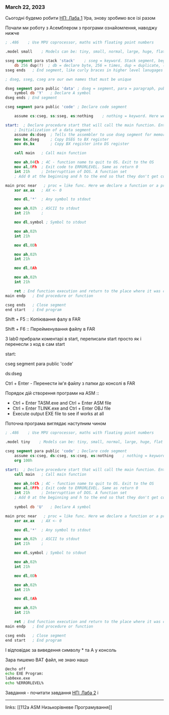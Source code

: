 
### March 22, 2023

Сьогодні будемо робити [НП: Лаба 1](https://www.notion.so/1-34421e8b15b843308f2b163accf007c6)  Ура, знову зробимо все ізі разом

Почали ми роботу з Асемблером з програми ознайомлення, наводжу нижче

```nasm
; .486    ; Use MPU coprocessor, maths with floating point numbers

.model small    ; Models can be: tiny, small, normal, large, huge, flat

sseg segment para stack 'stack'    ; sseg = keyword. Stack segment, beginning of stack declaration, third parameter can be: para / byte / word / dword, stack indicates that its a stack, 'stack' is a marker of the segment
    db 256 dup(?)  ; db = declare byte, 256 = times, dup = duplicate, (?) = no initial value. We take 256 1-byte segments without any initial values
sseg ends   ; End segment, like curly braces in higher level lanugages

; dseg, sseg, cseg are our own names that must be unique

dseg segment para public 'data' ; dseg = segment, para = paragraph, public = can access all data. Segment to access date in the program
    symbol db 'Y'   ; Declare A symbol
dseg ends ; End segment

cseg segment para public 'code' ; Declare code segment

    assume cs:cseg, ss:sseg, es:nothing    ; nothing = keyword. Here we declare that all those segments assosiate with 

start:  ; Declare procedure start that will call the main function. Entry point or a beginning of program execution
    ; Initialization of a data segment
    assume ds:dseg  ; Tells the assembler to use dseg segment for memory references using ds register
    mov bx,dseg     ; Copy DSEG to BX register
    mov ds,bx       ; Copy BX register into DS register

    call main   ; Call main function

    mov ah,04Ch ; 4C - function name to quit to OS. Exit to the OS
    mov al,0Fh  ; Exit code to ERRORLEVEL. Same as return 0
    int 21h     ; Interrupttion of DOS. A function set
    ; Add 0 at the beginning and h to the end so that they don't get confused with variable names. All HEX numbers we start with 0 and end with h

main proc near   ; proc = like func. Here we declare a function or a procedure called main
    xor ax,ax   ; AX <- 0

    mov dl,'*'  ; Any symbol to stdout

    mov ah,02h  ; ASCII to stdout
    int 21h     ;

    mov dl,symbol ; Symbol to stdout 

    mov ah,02h  
    int 21h

    mov dl,0Dh

    mov ah,02h
    int 21h

    mov dl,0Ah

    mov ah,02h
    int 21h

    ret ; End function execution and return to the place where it was called
main endp   ; End procedure or function

cseg ends   ; Close segment
end start   ; End program
```

Shift + F5 :: Копіювання фалу в FAR

Shift + F6 :: Перейменування файлу в FAR

З lab0 прибрали коментарі в start, переписали start просто як  і перенесли з код в сам start

start:

cseg segment para public 'code'

ds:dseg

Ctrl + Enter - Перенести ім'я файлу з папки до консолі в FAR

Порядок дій створення програми на ASM ::

- Ctrl + Enter TASM.exe and Ctrl + Enter ASM file
- Ctrl + Enter TLINK.exe and Ctrl + Enter OBJ file
- Execute output EXE file to see if works at all

Поточна програма виглядає наступним чином

```nasm
; .486    ; Use MPU coprocessor, maths with floating point numbers

.model tiny    ; Models can be: tiny, small, normal, large, huge, flat

cseg segment para public 'code' ; Declare code segment
    assume cs:cseg, ds:cseg, ss:cseg, es:nothing    ; nothing = keyword. Here we declare that all those segments assosiate with 
    org 100h

start:  ; Declare procedure start that will call the main function. Entry point or a beginning of program execution
    call main   ; Call main function

    mov ah,04Ch ; 4C - function name to quit to OS. Exit to the OS
    mov al,0FFh ; Exit code to ERRORLEVEL. Same as return 0
    int 21h     ; Interrupttion of DOS. A function set
    ; Add 0 at the beginning and h to the end so that they don't get confused with variable names. All HEX numbers we start with 0 and end with h
    
    symbol db 'U'   ; Declare A symbol

main proc near   ; proc = like func. Here we declare a function or a procedure called main
    xor ax,ax   ; AX <- 0

    mov dl,'*'  ; Any symbol to stdout

    mov ah,02h  ; ASCII to stdout
    int 21h     ;

    mov dl,symbol ; Symbol to stdout 

    mov ah,02h  
    int 21h

    mov dl,0Dh

    mov ah,02h
    int 21h

    mov dl,0Ah

    mov ah,02h
    int 21h

    ret ; End function execution and return to the place where it was called
main endp   ; End procedure or function

cseg ends   ; Close segment
end start   ; End program
```

І відповідає за виведення символу * та А у консоль

Зара пишемо BAT файл, не знаю нашо

```bash
@echo off
echo EXE Program:
lab0exe.exe
echo %ERRORLEVEL%
```

Завдання - почитати завдання [НП: Лаба 2](https://www.remnote.com/doc/so2aeELB52vs64STp) і



---

links: [[112a ASM Низькорівневе Програмування]]

